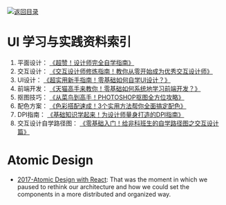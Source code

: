 [![返回目录](https://parg.co/UGo)](https://github.com/wxyyxc1992/Awesome-Reference) 
 
 
# UI 学习与实践资料索引

1.  平面设计： [《超赞！设计师完全自学指南》](http://www.uisdc.com/designer-self-study-2) 
2.  交互设计： [《交互设计师修炼指南！教你从零开始成为优秀交互设计师》](http://www.uisdc.com/interaction-designers-guide) 
3.  UI设计： [《超实用新手指南！零基础如何自学UI设计？》](http://www.uisdc.com/beginner-ui-design-study) 
4.  前端开发： [《天猫高手来教你！零基础如何系统地学习前端开发？》](http://www.uisdc.com/none-based-front-end) 
5.  抠图技巧： [《从菜鸟到高手！PHOTOSHOP抠图全方位攻略》](http://www.uisdc.com/photoshop-matting-techniques) 
6.  配色方案： [《色彩搭配速成！3个实用方法帮你全面搞定配色》](http://www.uisdc.com/3-color-matching-skills) 
7.  DPI指南： [《基础知识学起来！为设计师量身打造的DPI指南》](http://www.uisdc.com/designers-guide-to-dpi) 
8.  交互设计自学路径图： [《零基础入门！给非科班生的自学路径图之交互设计篇》](http://www.uisdc.com/non-designer-interactive-design) 

# Atomic Design

- [2017-Atomic Design with React](https://cheesecakelabs.com/blog/atomic-design-react/): That was the moment in which we paused to rethink our architecture and how we could set the components in a more distributed and organized way. 
